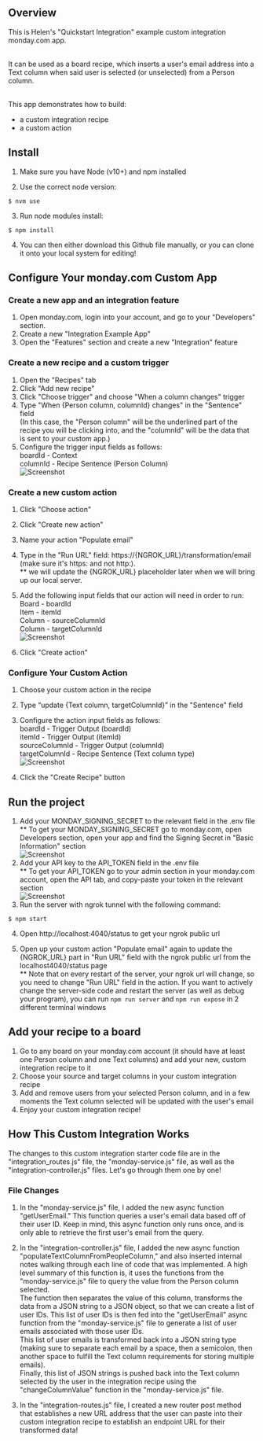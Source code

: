 ## Overview

This is Helen's "Quickstart Integration" example custom integration monday.com app.

<br>It can be used as a board recipe, which inserts a user's email address into a Text column when said user is selected (or unselected) from a Person column. 

<br>This app demonstrates how to build:
- a custom integration recipe
- a custom action

## Install

1. Make sure you have Node (v10+) and npm installed

2. Use the correct node version:
```
$ nvm use
```
3. Run node modules install:
```
$ npm install
```
4. You can then either download this Github file manually, or you can clone it onto your local system for editing!

## Configure Your monday.com Custom App

### Create a new app and an integration feature

1. Open monday.com, login into your account, and go to your "Developers" section.
2. Create a new "Integration Example App"
3. Open the "Features" section and create a new "Integration" feature

### Create a new recipe and a custom trigger

1. Open the "Recipes" tab
2. Click "Add new recipe"
3. Click "Choose trigger" and choose "When a column changes" trigger
4. Type "When {Person column, columnId} changes" in the "Sentence" field
   <br>(In this case, the "Person column" will be the underlined part of the recipe you will be clicking into, and the "columnId" will be the data that is sent to your custom app.)
5. Configure the trigger input fields as follows:
   <br>boardId - Context
   <br>columnId - Recipe Sentence (Person Column)
   <br>![Screenshot](/images/trigger_selections.png)

### Create a new custom action

1. Click "Choose action"
2. Click "Create new action"
3. Name your action "Populate email"
4. Type in the "Run URL" field: https://{NGROK_URL}/transformation/email (make sure it's https: and not http:). 
   <br> \*\* we will update the {NGROK_URL} placeholder later when we will bring up our local server. 
5. Add the following input fields that our action will need in order to run:
   <br>Board - boardId
   <br>Item - itemId
   <br>Column - sourceColumnId
   <br>Column - targetColumnId
   <br> ![Screenshot](/images/custom_action_selections.png)
   
6. Click "Create action"

### Configure Your Custom Action

1. Choose your custom action in the recipe
2. Type “update {Text column, targetColumnId}” in the "Sentence" field
3. Configure the action input fields as follows:
   <br>boardId - Trigger Output (boardId)
   <br>itemId - Trigger Output (itemId)
   <br>sourceColumnId - Trigger Output (columnId)
   <br>targetColumnId - Recipe Sentence (Text column type)
   <br> ![Screenshot](/images/action_selections.png)
   
4. Click the "Create Recipe" button

## Run the project

1. Add your MONDAY_SIGNING_SECRET to the relevant field in the .env file
   <br> \*\* To get your MONDAY_SIGNING_SECRET go to monday.com, open Developers section, open your app and find the Signing Secret in "Basic Information" section
   <br> ![Screenshot](/images/signing_secret.png)
2. Add your API key to the API_TOKEN field in the .env file
  <br> \*\* To get your API_TOKEN go to your admin section in your monday.com account, open the API tab, and copy-paste your token in the relevant section
  <br> ![Screenshot](/images/API_token.png) 
3. Run the server with ngrok tunnel with the following command:
```
$ npm start
```
4. Open http://localhost:4040/status to get your ngrok public url

5. Open up your custom action "Populate email" again to update the {NGROK_URL} part in "Run URL" field with the ngrok public url from the localhost4040/status page
<br>\*\* Note that on every restart of the server, your ngrok url will change, so you need to change "Run URL" field in the action.
If you want to actively change the server-side code and restart the server (as well as debug your program), you can run `npm run server` and `npm run expose` in 2 different terminal windows

## Add your recipe to a board

1. Go to any board on your monday.com account (it should have at least one Person column and one Text columns) and add your new, custom integration recipe to it
2. Choose your source and target columns in your custom integration recipe
3. Add and remove users from your selected Person column, and in a few moments the Text column selected will be updated with the user's email
4. Enjoy your custom integration recipe!

## How This Custom Integration Works

The changes to this custom integration starter code file are in the "integration_routes.js" file, the "monday-service.js" file, as well as the "integration-controller.js" files. Let's go through them one by one! 

### File Changes

1. In the "monday-service.js" file, I added the new async function "getUserEmail." This function queries a user's email data based off of their user ID. Keep in mind, this async function only runs once, and is only able to retrieve the first user's email from the query. 

2. In the "integration-controller.js" file, I added the new async function "populateTextColumnFromPeopleColumn," and also inserted internal notes walking through each line of code that was implemented. A high level summary of this function is, it uses the functions from the "monday-service.js" file to query the value from the Person column selected. 
   <br>The function then separates the value of this column, transforms the data from a JSON string to a JSON object, so that we can create a list of user IDs. This list of user IDs is then fed into the "getUserEmail" async function from the "monday-service.js" file to generate a list of user emails associated with those user IDs. 
   <br>This list of user emails is transformed back into a JSON string type (making sure to separate each email by a space, then a semicolon, then another space to fulfill the Text column requirements for storing multiple emails). 
   <br>Finally, this list of JSON strings is pushed back into the Text column selected by the user in the integration recipe using the "changeColumnValue" function in the "monday-service.js" file. 

3. In the "integration-routes.js" file, I created a new router post method that establishes a new URL address that the user can paste into their custom integration recipe to establish an endpoint URL for their transformed data!


